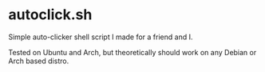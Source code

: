# autoclick.sh
Simple auto-clicker shell script I made for a friend and I.

Tested on Ubuntu and Arch, but theoretically should work on any Debian or Arch based distro.
